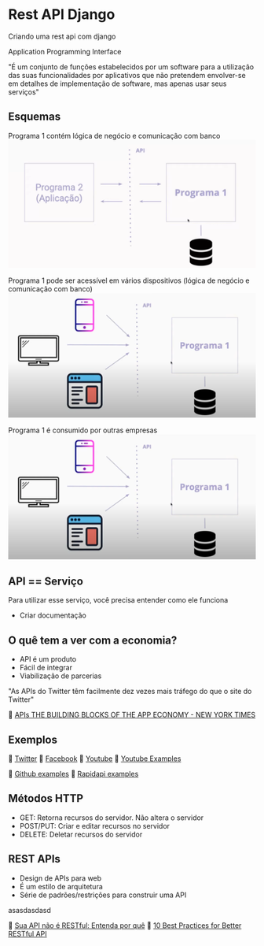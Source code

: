 # Rest API Django

Criando uma rest api com django

Application Programming Interface

"É um conjunto de funções estabelecidos por um software para 
a utilização das suas funcionalidades por aplicativos que não 
pretendem envolver-se em detalhes de implementação de software, 
mas apenas usar seus serviços"

## Esquemas

Programa 1 contém lógica de negócio e comunicação com banco
![alt text](https://github.com/rauldosS/rest-api-django/blob/main/images/01.png?raw=true)

Programa 1 pode ser acessível em vários dispositivos (lógica de negócio e comunicação com banco)
![alt text](https://github.com/rauldosS/rest-api-django/blob/main/images/02.png?raw=true)

Programa 1 é consumido por outras empresas
![alt text](https://github.com/rauldosS/rest-api-django/blob/main/images/02.png?raw=true)

## API == Serviço

Para utilizar esse serviço, você precisa entender como ele funciona

- Criar documentação

## O quê tem a ver com a economia?

- API é um produto
- Fácil de integrar
- Viabilização de parcerias

"As APIs do Twitter têm facilmente dez vezes mais tráfego do que o site do Twitter"


🔗 [APIs THE BUILDING BLOCKS OF THE APP ECONOMY - NEW YORK TIMES](https://www.nytimes.com/paidpost/ca-technologies/apis-the-building-blocks-of-the-app-economy.html)

## Exemplos

🔗 [Twitter](https://developer.twitter.com/en/docs/twitter-api)
🔗 [Facebook]()
🔗 [Youtube](https://developers.google.com/youtube/v3)
    🔗 [Youtube Examples](https://github.com/youtube/api-samples)

🔗 [Github examples](https://github.com/public-apis/public-apis)
🔗 [Rapidapi examples](https://rapidapi.com/blog/most-popular-apis-2018/)

## Métodos HTTP

- GET: Retorna recursos do servidor. Não altera o servidor
- POST/PUT: Criar e editar recursos no servidor
- DELETE: Deletar recursos do servidor

## REST APIs

- Design de APIs para web
- É um estilo de arquitetura
- Série de padrões/restrições para construir uma API

asasdasdasd

🔗 [Sua API não é RESTful: Entenda por quê](https://blog.geekhunter.com.br/sua-api-nao-e-restful-entenda-por-que/)
🔗 [10 Best Practices for Better RESTful API](https://medium.com/@mwaysolutions/10-best-practices-for-better-restful-api-cbe81b06f291)